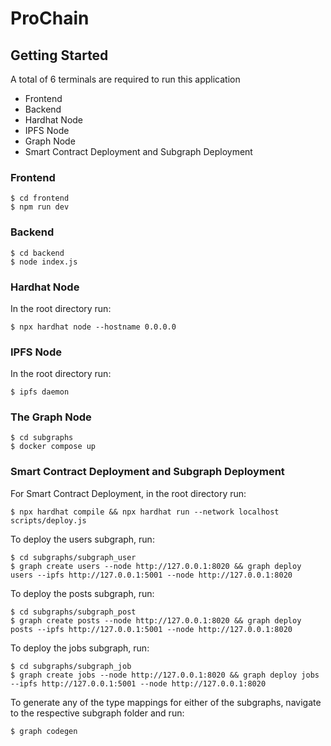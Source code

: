 # ProChain

## Getting Started
A total of 6 terminals are required to run this application

- Frontend
- Backend
- Hardhat Node
- IPFS Node
- Graph Node
- Smart Contract Deployment and Subgraph Deployment

### Frontend
```
$ cd frontend
$ npm run dev
```

### Backend
```
$ cd backend
$ node index.js
```

### Hardhat Node
In the root directory run:
```
$ npx hardhat node --hostname 0.0.0.0
```

### IPFS Node
In the root directory run:
```
$ ipfs daemon
```

### The Graph Node
```
$ cd subgraphs
$ docker compose up
```

### Smart Contract Deployment and Subgraph Deployment
For Smart Contract Deployment, in the root directory run:
```
$ npx hardhat compile && npx hardhat run --network localhost scripts/deploy.js
```

To deploy the users subgraph, run:
```
$ cd subgraphs/subgraph_user
$ graph create users --node http://127.0.0.1:8020 && graph deploy users --ipfs http://127.0.0.1:5001 --node http://127.0.0.1:8020
```

To deploy the posts subgraph, run:
```
$ cd subgraphs/subgraph_post
$ graph create posts --node http://127.0.0.1:8020 && graph deploy posts --ipfs http://127.0.0.1:5001 --node http://127.0.0.1:8020
```

To deploy the jobs subgraph, run:
```
$ cd subgraphs/subgraph_job
$ graph create jobs --node http://127.0.0.1:8020 && graph deploy jobs --ipfs http://127.0.0.1:5001 --node http://127.0.0.1:8020
```

To generate any of the type mappings for either of the subgraphs, navigate to the respective subgraph folder and run:
```
$ graph codegen
```